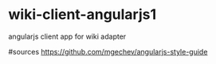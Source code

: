 # wiki-client-angularjs1
angularjs client app for wiki adapter

#sources
https://github.com/mgechev/angularjs-style-guide